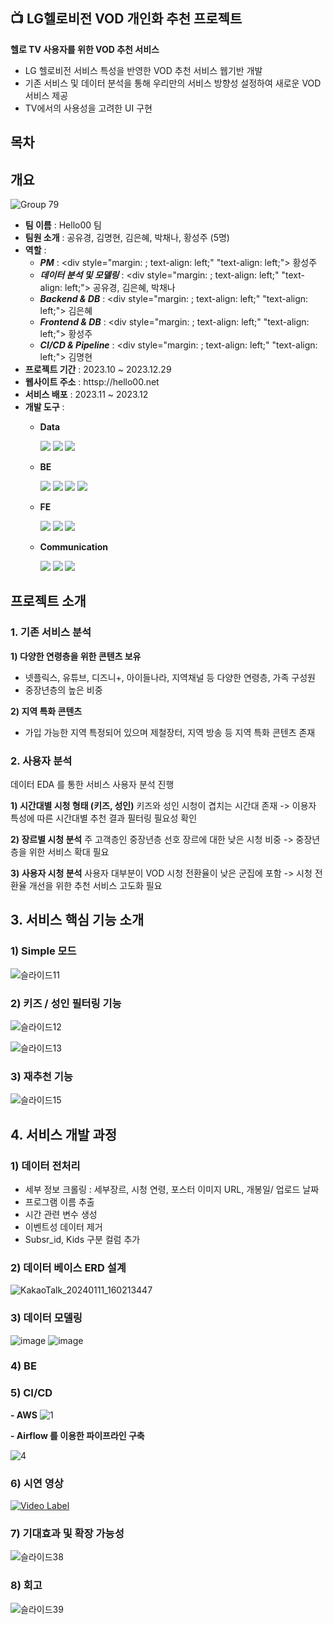 ## 📺 LG헬로비전 VOD 개인화 추천 프로젝트 
    
**헬로 TV 사용자를 위한 VOD 추천 서비스**
- LG 헬로비전 서비스 특성을 반영한 VOD 추천 서비스 웹기반 개발
- 기존 서비스 및 데이터 분석을 통해 우리만의 서비스 방향성 설정하여 새로운 VOD 서비스 제공
- TV에서의 사용성을 고려한 UI 구현

## 목차

## 개요
![Group 79](https://github.com/yOukyonG/LGhv_VOD_REC/assets/122434675/65d5abd0-8e9c-464d-9446-70c53edd208b)

- **팀 이름** : Hello00 팀
- **팀원 소개** : 공유경, 김명현, 김은혜, 박채나, 황성주 (5명)
- **역할** :
  - ***PM*** : <div style="margin: ; text-align: left;" "text-align: left;"> 황성주
  - ***데이터 분석 및 모델링*** : <div style="margin: ; text-align: left;" "text-align: left;"> 공유경, 김은혜, 박채나
  - ***Backend & DB*** : <div style="margin: ; text-align: left;" "text-align: left;"> 김은혜
  - ***Frontend & DB*** : <div style="margin: ; text-align: left;" "text-align: left;"> 황성주
  - ***CI/CD & Pipeline*** : <div style="margin: ; text-align: left;" "text-align: left;"> 김명현
- **프로젝트 기간** : 2023.10 ~ 2023.12.29
- **웹사이트 주소** : httsp://hello00.net
- **서비스 배포** : 2023.11 ~ 2023.12
- **개발 도구** :
  - **Data**
    <div style="margin: ; text-align: left;" "text-align: left;"> 
		  <img src="https://img.shields.io/badge/Python-3776AB?style=for-the-badge&logo=Python&logoColor=white">
		  <img src="https://img.shields.io/badge/Amazon S3-569A31?style=for-the-badge&logo=Amazon S3&logoColor=white">
	          <img src="https://img.shields.io/badge/Amazon AWS-232F3E?style=for-the-badge&logo=Amazon AWS&logoColor=white">
	          </div>
  - **BE**
     <div style="margin: ; text-align: left;" "text-align: left;"> 
	          <img src="https://img.shields.io/badge/Amazon AWS-232F3E?style=for-the-badge&logo=Amazon AWS&logoColor=white">
	          <img src="https://img.shields.io/badge/Docker-2496ED?style=for-the-badge&logo=Docker&logoColor=white">
	          <img src="https://img.shields.io/badge/Django-092E20?style=for-the-badge&logo=Django&logoColor=white">
	          <img src="https://img.shields.io/badge/MySQL-4479A1?style=for-the-badge&logo=MySQL&logoColor=white">
	          </div>
    
  - **FE**
    <div style="margin: ; text-align: left;" "text-align: left;"> 
          <img src="https://img.shields.io/badge/Figma-F24E1E?style=for-the-badge&logo=Figma&logoColor=white">
	  <img src="https://img.shields.io/badge/React-61DAFB?style=for-the-badge&logo=React&logoColor=white">
   	  <img src="https://img.shields.io/badge/Javascript-F7DF1E?style=for-the-badge&logo=Javascript&logoColor=white">
          </div>
      
  - **Communication**
    <div style="margin: ; text-align: left;" "text-align: left;"> 
          <img src="https://img.shields.io/badge/Github-181717?style=for-the-badge&logo=Github&logoColor=white">
          <img src="https://img.shields.io/badge/Notion-000000?style=for-the-badge&logo=Notion&logoColor=white">
          <img src="https://img.shields.io/badge/Slack-4A154B?style=for-the-badge&logo=Slack&logoColor=white">
          </div>
    </div>
    
  
## 프로젝트 소개
### 1. 기존 서비스 분석
**1) 다양한 연령층을 위한 콘텐츠 보유**
- 넷플릭스, 유튜브, 디즈니+, 아이들나라, 지역채널 등 다양한 연령층, 가족 구성원
- 중장년층의 높은 비중
  
**2) 지역 특화 콘텐츠**
- 가입 가능한 지역 특정되어 있으며 제철장터, 지역 방송 등 지역 특화 콘텐츠 존재

 
### 2. 사용자 분석
데이터 EDA 를 통한 서비스 사용자 분석 진행

**1) 시간대별 시청 형태 (키즈, 성인)**
   키즈와 성인 시청이 겹치는 시간대 존재
   -> 이용자 특성에 따른 시간대별 추천 결과 필터링 필요성 확인

**2) 장르별 시청 분석**
   주 고객층인 중장년층 선호 장르에 대한 낮은 시청 비중
   -> 중장년층을 위한 서비스 확대 필요

**3) 사용자 시청 분석**
   사용자 대부분이 VOD 시청 전환율이 낮은 군집에 포함
   -> 시청 전환율 개선을 위한 추천 서비스 고도화 필요



## 3. 서비스 핵심 기능 소개
### **1) Simple 모드**
![슬라이드11](https://github.com/yOukyonG/LGhv_VOD_REC/assets/122434675/c2744afb-02f5-43b2-9aa0-5a40bd4acda4)

### **2) 키즈 / 성인 필터링 기능**
![슬라이드12](https://github.com/yOukyonG/LGhv_VOD_REC/assets/122434675/e51c581f-4afd-4649-a7db-1bad87a1c6b7)

![슬라이드13](https://github.com/yOukyonG/LGhv_VOD_REC/assets/122434675/bdef52fc-f21b-4935-a369-e403602c47eb)

### **3) 재추천 기능**
![슬라이드15](https://github.com/yOukyonG/LGhv_VOD_REC/assets/122434675/4b206523-5344-483c-87a6-ff82aab9777a)

## 4. 서비스 개발 과정
### 1) 데이터 전처리
   - 세부 정보 크롤링 : 세부장르, 시청 연령, 포스터 이미지 URL, 개봉일/ 업로드 날짜
   - 프로그램 이름 추출
   - 시간 관련 변수 생성
   - 이벤트성 데이터 제거
   - Subsr_id, Kids 구분 컬럼 추가
     
### 2) 데이터 베이스 ERD 설계
   ![KakaoTalk_20240111_160213447](https://github.com/yOukyonG/LGhv_VOD_REC/assets/122434675/3f2a4bc6-cf14-4bf8-92e2-e92208d4d816)


### 3) 데이터 모델링

![image](https://github.com/yOukyonG/LGhv_VOD_REC/assets/122434675/b899f072-f40a-47ec-bb2f-9c1b9fde0f6a)
	![image](https://github.com/yOukyonG/LGhv_VOD_REC/assets/122434675/7dd86147-8a43-428c-be4c-668f746a16f8)


### 4) BE

### 5) CI/CD
**- AWS**
   ![1](https://github.com/yOukyonG/LGhv_VOD_REC/assets/122434675/56983478-71e7-48fc-8844-aa6090846771)


**- Airflow 를 이용한 파이프라인 구축**
   
  ![4](https://github.com/yOukyonG/LGhv_VOD_REC/assets/122434675/b9dcb0d0-fe38-478d-8290-588190a3f5b7)

### 6) 시연 영상

[![Video Label](http://img.youtube.com/vi/4hEDoCwRhBE/0.jpg)](https://youtu.be/4hEDoCwRhBE?si=tEMPvnau6BHUuPHw)

### 7) 기대효과 및 확장 가능성
![슬라이드38](https://github.com/yOukyonG/LGhv_VOD_REC/assets/122434675/8274f147-2aa5-4fc1-859f-b15329127f29)

### 8) 회고
   ![슬라이드39](https://github.com/yOukyonG/LGhv_VOD_REC/assets/122434675/5ccfe333-cd2a-4506-8f48-ff40385497f5)


